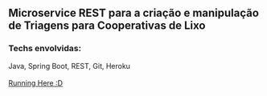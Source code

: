 ## Microservice REST para a criação e manipulação de Triagens para Cooperativas de Lixo
### Techs envolvidas:
Java, Spring Boot, REST, Git, Heroku <br /> <br />
[Running Here :D](https://microservice-triagem.herokuapp.com/triagens)
